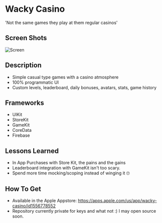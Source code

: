 # Wacky Casino
'Not the same games they play at them regular casinos'

## Screen Shots
![Screen](iphone_12_mockup_PM_02.png)

## Description
* Simple casual type games with a casino atmosphere
* 100% programmatic UI
* Custom levels, leaderboard, daily bonuses, avatars, stats, game history


## Frameworks
* UIKit
* StoreKit
* GameKit
* CoreData
* Firebase

## Lessons Learned
* In App Purchases with Store Kit, the pains and the gains
* Leaderboard integration with GameKit isn't too scary.
* Spend more time mocking/scoping instead of winging it 🙄

## How To Get
* Available in the Apple Appstore: https://apps.apple.com/us/app/wacky-casino/id1556778552
* Repository currently private for keys and what not :)  I may open source soon.
